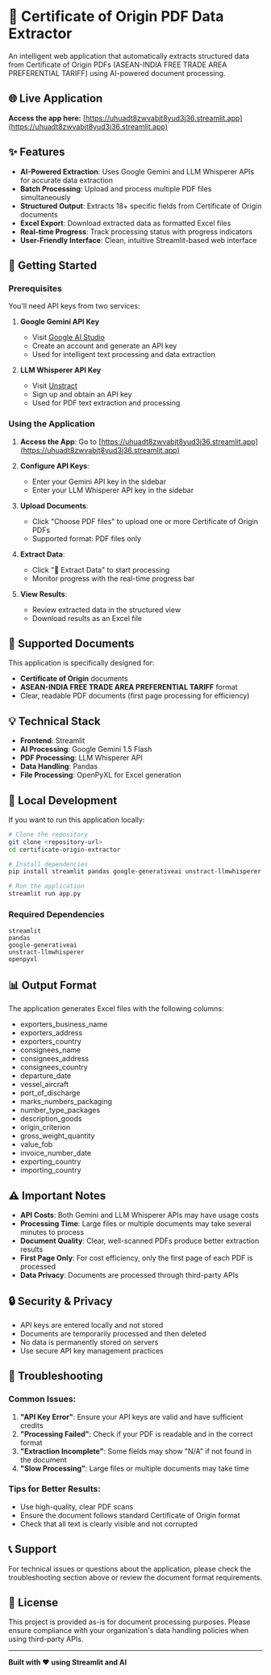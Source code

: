# 📄 Certificate of Origin PDF Data Extractor

An intelligent web application that automatically extracts structured data from Certificate of Origin PDFs (ASEAN-INDIA FREE TRADE AREA PREFERENTIAL TARIFF) using AI-powered document processing.

## 🌐 Live Application

**Access the app here:** [https://uhuadt8zwvabjt8yud3j36.streamlit.app](https://uhuadt8zwvabjt8yud3j36.streamlit.app)

## ✨ Features

- **AI-Powered Extraction**: Uses Google Gemini and LLM Whisperer APIs for accurate data extraction
- **Batch Processing**: Upload and process multiple PDF files simultaneously
- **Structured Output**: Extracts 18+ specific fields from Certificate of Origin documents
- **Excel Export**: Download extracted data as formatted Excel files
- **Real-time Progress**: Track processing status with progress indicators
- **User-Friendly Interface**: Clean, intuitive Streamlit-based web interface

## 🚀 Getting Started

### Prerequisites

You'll need API keys from two services:

1. **Google Gemini API Key**
   - Visit [Google AI Studio](https://makersuite.google.com/app/apikey)
   - Create an account and generate an API key
   - Used for intelligent text processing and data extraction

2. **LLM Whisperer API Key**
   - Visit [Unstract](https://unstract.com)
   - Sign up and obtain an API key
   - Used for PDF text extraction and processing

### Using the Application

1. **Access the App**: Go to [https://uhuadt8zwvabjt8yud3j36.streamlit.app](https://uhuadt8zwvabjt8yud3j36.streamlit.app)

2. **Configure API Keys**:
   - Enter your Gemini API key in the sidebar
   - Enter your LLM Whisperer API key in the sidebar

3. **Upload Documents**:
   - Click "Choose PDF files" to upload one or more Certificate of Origin PDFs
   - Supported format: PDF files only

4. **Extract Data**:
   - Click "🚀 Extract Data" to start processing
   - Monitor progress with the real-time progress bar

5. **View Results**:
   - Review extracted data in the structured view
   - Download results as an Excel file

## 📁 Supported Documents

This application is specifically designed for:
- **Certificate of Origin** documents
- **ASEAN-INDIA FREE TRADE AREA PREFERENTIAL TARIFF** format
- Clear, readable PDF documents (first page processing for efficiency)

## 💡 Technical Stack

- **Frontend**: Streamlit
- **AI Processing**: Google Gemini 1.5 Flash
- **PDF Processing**: LLM Whisperer API
- **Data Handling**: Pandas
- **File Processing**: OpenPyXL for Excel generation

## 🔧 Local Development

If you want to run this application locally:

```bash
# Clone the repository
git clone <repository-url>
cd certificate-origin-extractor

# Install dependencies
pip install streamlit pandas google-generativeai unstract-llmwhisperer openpyxl

# Run the application
streamlit run app.py
```

### Required Dependencies
```
streamlit
pandas
google-generativeai
unstract-llmwhisperer
openpyxl
```

## 📊 Output Format

The application generates Excel files with the following columns:
- exporters_business_name
- exporters_address
- exporters_country
- consignees_name
- consignees_address
- consignees_country
- departure_date
- vessel_aircraft
- port_of_discharge
- marks_numbers_packaging
- number_type_packages
- description_goods
- origin_criterion
- gross_weight_quantity
- value_fob
- invoice_number_date
- exporting_country
- importing_country

## ⚠️ Important Notes

- **API Costs**: Both Gemini and LLM Whisperer APIs may have usage costs
- **Processing Time**: Large files or multiple documents may take several minutes to process
- **Document Quality**: Clear, well-scanned PDFs produce better extraction results
- **First Page Only**: For cost efficiency, only the first page of each PDF is processed
- **Data Privacy**: Documents are processed through third-party APIs

## 🔒 Security & Privacy

- API keys are entered locally and not stored
- Documents are temporarily processed and then deleted
- No data is permanently stored on servers
- Use secure API key management practices

## 🐛 Troubleshooting

### Common Issues:

1. **"API Key Error"**: Ensure your API keys are valid and have sufficient credits
2. **"Processing Failed"**: Check if your PDF is readable and in the correct format
3. **"Extraction Incomplete"**: Some fields may show "N/A" if not found in the document
4. **"Slow Processing"**: Large files or multiple documents may take time

### Tips for Better Results:
- Use high-quality, clear PDF scans
- Ensure the document follows standard Certificate of Origin format
- Check that all text is clearly visible and not corrupted

## 📞 Support

For technical issues or questions about the application, please check the troubleshooting section above or review the document format requirements.

## 📄 License

This project is provided as-is for document processing purposes. Please ensure compliance with your organization's data handling policies when using third-party APIs.

---

**Built with ❤️ using Streamlit and AI**
